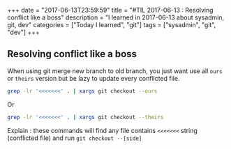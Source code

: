 +++
date = "2017-06-13T23:59:59"
title = "#TIL 2017-06-13 : Resolving conflict like a boss"
description = "I learned in 2017-06-13 about sysadmin, git, dev"
categories = ["Today I learned", "git"]
tags = ["sysadmin", "git", "dev"]
+++



## Resolving conflict like a boss

When using git merge new branch to old branch, you just want use all `ours` or `theirs` version but be lazy to update every conflicted file.

```bash
grep -lr '<<<<<<<' . | xargs git checkout --ours
```

Or

```bash
grep -lr '<<<<<<<' . | xargs git checkout --theirs
```

Explain : these commands will find any file contains `<<<<<<<` string (conflicted file) and run `git checkout --[side]`
